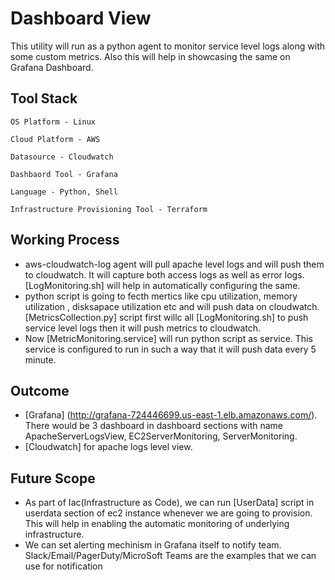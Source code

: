 # Dashboard View
This utility will run as a python agent to monitor service level logs along with some custom metrics. Also this will help in showcasing the same on Grafana Dashboard.

## Tool Stack
```
OS Platform - Linux
```
```
Cloud Platform - AWS
```
```
Datasource - Cloudwatch
```
```
Dashbaord Tool - Grafana
```
```
Language - Python, Shell
```
```
Infrastructure Provisioning Tool - Terraform
```
## Working Process
* aws-cloudwatch-log agent will pull apache level logs and will push them to cloudwatch. It will capture both access logs as well as error logs.[LogMonitoring.sh] will help in automatically configuring the same.
* python script is going to fecth mertics like cpu utilization, memory utilization , disksapace utilization etc and will push data on cloudwatch. [MetricsCollection.py] script first willc all [LogMonitoring.sh] to push service level logs then it will push metrics to cloudwatch.
* Now [MetricMonitoring.service] will run python script as service. This service is configured to run in such a way that it will push data every 5 minute.

## Outcome
* [Grafana] (http://grafana-724446699.us-east-1.elb.amazonaws.com/). There would be 3 dashboard in dashboard sections with name ApacheServerLogsView, EC2ServerMonitoring, ServerMonitoring.
* [Cloudwatch] for apache logs level view.

## Future Scope
* As part of Iac(Infrastructure as Code), we can run [UserData] script in userdata section of ec2 instance whenever we are going to provision. This will help in enabling the automatic monitoring of underlying infrastructure.
* We can set alerting mechinism in Grafana itself to notify team. Slack/Email/PagerDuty/MicroSoft Teams are the examples that we can use for notification



